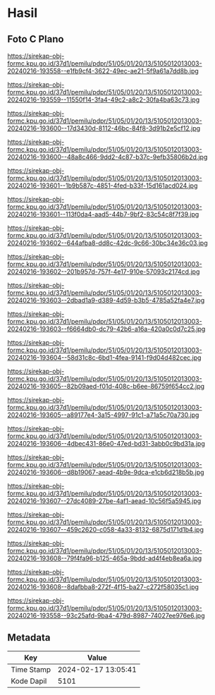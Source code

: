# Hasil

## Foto C Plano

https://sirekap-obj-formc.kpu.go.id/37d1/pemilu/pdpr/51/05/01/20/13/5105012013003-20240216-193558--e1fb9cf4-3622-49ec-ae21-5f9a61a7dd8b.jpg

https://sirekap-obj-formc.kpu.go.id/37d1/pemilu/pdpr/51/05/01/20/13/5105012013003-20240216-193559--11550f14-3fa4-49c2-a8c2-30fa4ba63c73.jpg

https://sirekap-obj-formc.kpu.go.id/37d1/pemilu/pdpr/51/05/01/20/13/5105012013003-20240216-193600--17d3430d-8112-46bc-84f8-3d91b2e5cf12.jpg

https://sirekap-obj-formc.kpu.go.id/37d1/pemilu/pdpr/51/05/01/20/13/5105012013003-20240216-193600--48a8c466-9dd2-4c87-b37c-9efb35806b2d.jpg

https://sirekap-obj-formc.kpu.go.id/37d1/pemilu/pdpr/51/05/01/20/13/5105012013003-20240216-193601--1b9b587c-4851-4fed-b33f-15d161acd024.jpg

https://sirekap-obj-formc.kpu.go.id/37d1/pemilu/pdpr/51/05/01/20/13/5105012013003-20240216-193601--113f0da4-aad5-44b7-9bf2-83c54c8f7f39.jpg

https://sirekap-obj-formc.kpu.go.id/37d1/pemilu/pdpr/51/05/01/20/13/5105012013003-20240216-193602--644afba8-dd8c-42dc-9c66-30bc34e36c03.jpg

https://sirekap-obj-formc.kpu.go.id/37d1/pemilu/pdpr/51/05/01/20/13/5105012013003-20240216-193602--201b957d-757f-4e17-910e-57093c2174cd.jpg

https://sirekap-obj-formc.kpu.go.id/37d1/pemilu/pdpr/51/05/01/20/13/5105012013003-20240216-193603--2dbad1a9-d389-4d59-b3b5-4785a52fa4e7.jpg

https://sirekap-obj-formc.kpu.go.id/37d1/pemilu/pdpr/51/05/01/20/13/5105012013003-20240216-193603--f6664db0-dc79-42b6-a16a-420a0c0d7c25.jpg

https://sirekap-obj-formc.kpu.go.id/37d1/pemilu/pdpr/51/05/01/20/13/5105012013003-20240216-193604--58d31c8c-6bd1-4fea-9141-f9d04d482cec.jpg

https://sirekap-obj-formc.kpu.go.id/37d1/pemilu/pdpr/51/05/01/20/13/5105012013003-20240216-193605--82b09aed-f01d-408c-b6ee-86759f654cc2.jpg

https://sirekap-obj-formc.kpu.go.id/37d1/pemilu/pdpr/51/05/01/20/13/5105012013003-20240216-193605--a89177e4-3a15-4997-91c1-a71a5c70a730.jpg

https://sirekap-obj-formc.kpu.go.id/37d1/pemilu/pdpr/51/05/01/20/13/5105012013003-20240216-193606--4dbec431-86e0-47ed-bd31-3abb0c9bd31a.jpg

https://sirekap-obj-formc.kpu.go.id/37d1/pemilu/pdpr/51/05/01/20/13/5105012013003-20240216-193606--d8b19067-aead-4b9e-9dca-e1cb6d218b5b.jpg

https://sirekap-obj-formc.kpu.go.id/37d1/pemilu/pdpr/51/05/01/20/13/5105012013003-20240216-193607--27dc4089-27be-4af1-aead-10c56f5a5945.jpg

https://sirekap-obj-formc.kpu.go.id/37d1/pemilu/pdpr/51/05/01/20/13/5105012013003-20240216-193607--459c2620-c058-4a33-8132-6875d171d1b4.jpg

https://sirekap-obj-formc.kpu.go.id/37d1/pemilu/pdpr/51/05/01/20/13/5105012013003-20240216-193608--79f4fa96-b125-465a-9bdd-ad4f4eb8ea6a.jpg

https://sirekap-obj-formc.kpu.go.id/37d1/pemilu/pdpr/51/05/01/20/13/5105012013003-20240216-193608--8dafbba8-272f-4f15-ba27-c272f58035c1.jpg

https://sirekap-obj-formc.kpu.go.id/37d1/pemilu/pdpr/51/05/01/20/13/5105012013003-20240216-193558--93c25afd-9ba4-479d-8987-74027ee976e6.jpg


## Metadata

| Key        | Value               |
| ---------- | ------------------- |
| Time Stamp | 2024-02-17 13:05:41 |
| Kode Dapil | 5101                |



